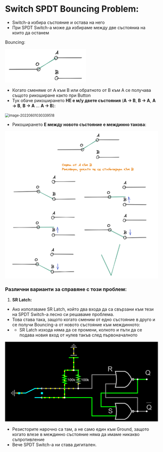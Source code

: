 # **Switch SPDT Bouncing Problem:**

- Switch-a избира състояние и остава на него
- При SPDT Switch-a може да избираме между две състояниа на които да останем



Bouncing:

<img src="..\Pictures\image-20220601025622266.png" alt="image-20220601025622266" style="zoom: 80%;" />

- Когато сменяме от A към B или обратното от B към А се получава същото рикоширане както при Button
- Тук обаче рикоширането **НЕ е м/у двете състояния** (**A -> B**, **B -> A**, **A -> B**, **B -> A** ... **A -> B**):

<img src="C:\Users\Gosho\AppData\Roaming\Typora\typora-user-images\image-20220601030339518.png" alt="image-20220601030339518" style="zoom:80%;" />





- Рикоширането **Е между новото състояние е междинно такова**:

<img src="..\Pictures\image-20220601030655647.png" alt="image-20220601030655647" style="zoom:80%;" />

### Различни варианти за справяне с този проблем:

1. **SR Latch:**

- Ако използваме SR Latch, който два входа да са свързани към тези на SPDT Switch-a лесно си решаваме проблема.
- Това става така, защото когато сменим от едно състояние в друго и се получи Bouncing-a от новото състояние към междинното:
- - SR Latch изхода няма да се промени, колкото и пъти да се подава новия вход от нулев такъв след първоначалното



<img src="..\Pictures\image-20220601031841147.png" alt="image-20220601031841147" style="zoom:80%;" />

- Резисторите нарочно са там, а не само един към Ground, защото когато влезе в междинно състояние няма да имаме никакво съпротивление
- Вече SPDT Switch-a ни става дигитален.

